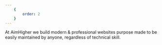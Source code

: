 ```yaml
---
	{
		order: 2
	}
---
```


At AimHigher we build modern & professional websites purpose made to be easily maintained by anyone, regardless of technical skill. 
